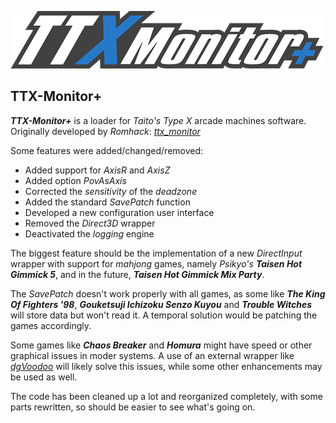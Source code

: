 ![](/TTX-Config/Resources/Logo.png)

TTX-Monitor+
------------

***TTX-Monitor+*** is a loader for *Taito's Type X* arcade machines software.<br>
Originally developed by *Romhack*: *[ttx_monitor](https://github.com/zxmarcos/ttx_monitor)*

Some features were added/changed/removed:

- Added support for *AxisR* and *AxisZ*
- Added option *PovAsAxis*
- Corrected the *sensitivity* of the *deadzone*
- Added the standard *SavePatch* function
- Developed a new configuration user interface
- Removed the *Direct3D* wrapper
- Deactivated the *logging* engine

The biggest feature should be the implementation of a new *DirectInput* wrapper with support for *mahjong* games, namely *Psikyo's* ***Taisen Hot Gimmick 5***, and in the future, ***Taisen Hot Gimmick Mix Party***.

The *SavePatch* doesn't work properly with all games, as some like ***The King Of Fighters '98***, ***Gouketsuji Ichizoku Senzo Kuyou*** and ***Trouble Witches*** will store data but won't read it. A temporal solution would be patching the games accordingly.

Some games like ***Chaos Breaker*** and ***Homura*** might have speed or other graphical issues in moder systems. A use of an external wrapper like *[dgVoodoo](http://dege.freeweb.hu/dgVoodoo2/dgVoodoo2.html)* will likely solve this issues, while some other enhancements may be used as well.

The code has been cleaned up a lot and reorganized completely, with some parts rewritten, so should be easier to see what's going on.